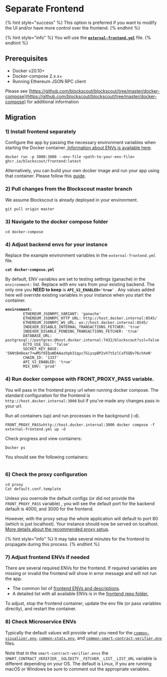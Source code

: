 # Separate Frontend

{% hint style="success" %}
This option is preferred if you want to modify the UI and/or have more control over the frontend.
{% endhint %}

{% hint style="info" %}
You will use the [**`external-frontend.yml`**](https://github.com/blockscout/blockscout/blob/master/docker-compose/external-frontend.yml) file.
{% endhint %}

## Prerequisites

* Docker v20.10+
* Docker-compose 2.x.x+
* Running Ethereum JSON RPC client

Please see [https://github.com/blockscout/blockscout/tree/master/docker-compose](https://github.com/blockscout/blockscout/tree/master/docker-compose) for additional information

## Migration

### 1) Install frontend separately

Configure the app by passing the necessary environment variables when starting the Docker container.[ Information about ENVs is available here](../../env-variables/frontend-common-envs/).

```
docker run -p 3000:3000 --env-file <path-to-your-env-file> ghcr.io/blockscout/frontend:latest
```

Alternatively, you can build your own docker image and run your app using that container. Please follow this [guide](https://github.com/blockscout/frontend/blob/main/docs/CUSTOM\_BUILD.md).

### 2) Pull changes from the Blockscout master branch

We assume Blockscout is already deployed in your environment.

```
git pull origin master
```

### 3) Navigate to the docker compose folder

```
cd docker-compose
```

### 4) Adjust backend envs for your instance

Replace the example environment variables in the `external-frontend.yml` file.

<pre><code><strong>cat docker-compose.yml
</strong></code></pre>

By default, ENV variables are set to testing settings (ganache) in the `environment:` list. Replace with env vars from your existing backend. The only one you **NEED to keep** is **`API_V2_ENABLED='true'`** . Any values added here will override existing variables in your instance when you start the container.

<pre data-full-width="true"><code><strong>environment:
</strong>        ETHEREUM_JSONRPC_VARIANT: 'ganache'
        ETHEREUM_JSONRPC_HTTP_URL: http://host.docker.internal:8545/
        ETHEREUM_JSONRPC_WS_URL: ws://host.docker.internal:8545/
        INDEXER_DISABLE_INTERNAL_TRANSACTIONS_FETCHER: 'true'
        INDEXER_DISABLE_PENDING_TRANSACTIONS_FETCHER: 'true'
        DATABASE_URL: postgresql://postgres:@host.docker.internal:7432/blockscout?ssl=false
        ECTO_USE_SSL: 'false'
        SECRET_KEY_BASE: '56NtB48ear7+wMSf0IQuWDAAazhpb31qyc7GiyspBP2vh7t5zlCsF5QDv76chXeN'
        CHAIN_ID: '1337'
        API_V2_ENABLED: 'true'
        MIX_ENV: 'prod'
</code></pre>

### 4) Run docker compose with FRONT\_PROXY\_PASS variable.

You will pass in the frontend proxy url when running docker compose. The standard configuration for the frontend is `http://host.docker.internal:3000` but if you've made any changes pass in your url.

Run all containers (up) and run processes in the background (-d).

```
FRONT_PROXY_PASS=http://host.docker.internal:3000 docker compose -f external-frontend.yml up -d
```

Check progress and view containers:

```
Docker ps
```

You should see the following containers:

<figure><img src="../../../.gitbook/assets/docker-containers.png" alt=""><figcaption></figcaption></figure>

### 6) Check the proxy configuration

```
cd proxy
Cat default.conf.template
```

Unless you overrode the default configs (or did not provide the `FRONT_PROXY_PASS` variable) , you will see the default port for the backend default is 4000, and 3000 for the frontend.

However, with the proxy setup the whole application will default to port 80 (which is just localhost). Your instance should now be served on localhost. [More details about the recommended proxy setup](proxy-setup.md).

{% hint style="info" %}
It may take several minutes for the frontend to propagate during this process.
{% endhint %}

### 7) Adjust frontend ENVs if needed

There are several required ENVs for the frontend. If required variables are missing or invalid the frontend will show in error message and will not run the app.

* The common list of [frontend ENVs and descriptions](../../env-variables/frontend-common-envs/).
* A detailed list with all available ENVs is in the [frontend repo folder.](https://github.com/blockscout/frontend/blob/main/docs/ENVS.md)

To adjust, stop the frontend container, update the env file (or pass variables directly), and restart the container.

### 8) Check Microservice ENVs

Typically the default values will provide what you need for the [`common-visualizer.env`](https://github.com/blockscout/blockscout/blob/master/docker-compose/envs/common-visualizer.env), [`common-stats.env`](https://github.com/blockscout/blockscout/blob/master/docker-compose/envs/common-stats.env), and [`common-smart-contract-verifier.env`](https://github.com/blockscout/blockscout/blob/master/docker-compose/envs/common-smart-contract-verifier.env) files.

Note that in the `smart-contract-verifier.envs` the `SMART_CONTRACT_VERIFIER__SOLIDITY__FETCHER__LIST__LIST_URL` variable is different depending on your OS. The default is Linux, if you are running macOS or Windows be sure to comment out the appropriate variables.
